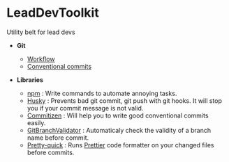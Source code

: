 # LeadDevToolkit
Utility belt for lead devs

- **Git**
    - [Workflow](/git/BRANCH.md)
    - [Conventional commits](/git/COMMIT.md)

- **Libraries**
    - [npm](https://www.npmjs.com/get-npm) : 
    Write commands to automate annoying tasks.
    - [Husky](https://github.com/typicode/husky) : 
    Prevents bad git commit, git push with git hooks. It will stop you if your commit message is not valid.
    - [Commitizen](https://github.com/commitizen/cz-cli) : 
    Will help you to write good conventional commits easily.
    - [GitBranchValidator](https://github.com/LCluber/GitBranchValidator) : 
    Automaticaly check the validity of a branch name before commit.
    - [Pretty-quick](https://github.com/azz/pretty-quick) : 
    Runs [Prettier](https://github.com/prettier/prettier) code formatter on your changed files before commits.